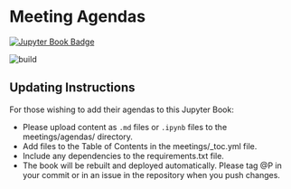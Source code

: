 # Meeting Agendas

[![Jupyter Book Badge](https://jupyterbook.org/badge.svg)]( https://daanmatch.github.io/meeting-agendas/)

![build](https://github.com/DaanMatch/meeting-agendas/workflows/build-and-deploy/badge.svg?branch=master)

## Updating Instructions

For those wishing to add their agendas to this Jupyter Book:

- Please upload content as `.md` files or `.ipynb` files to the meetings/agendas/ directory.
- Add files to the Table of Contents in the meetings/_toc.yml file.
- Include any dependencies to the requirements.txt file.
- The book will be rebuilt and deployed automatically. Please tag @P in your commit or in an issue in the repository when you push changes.
